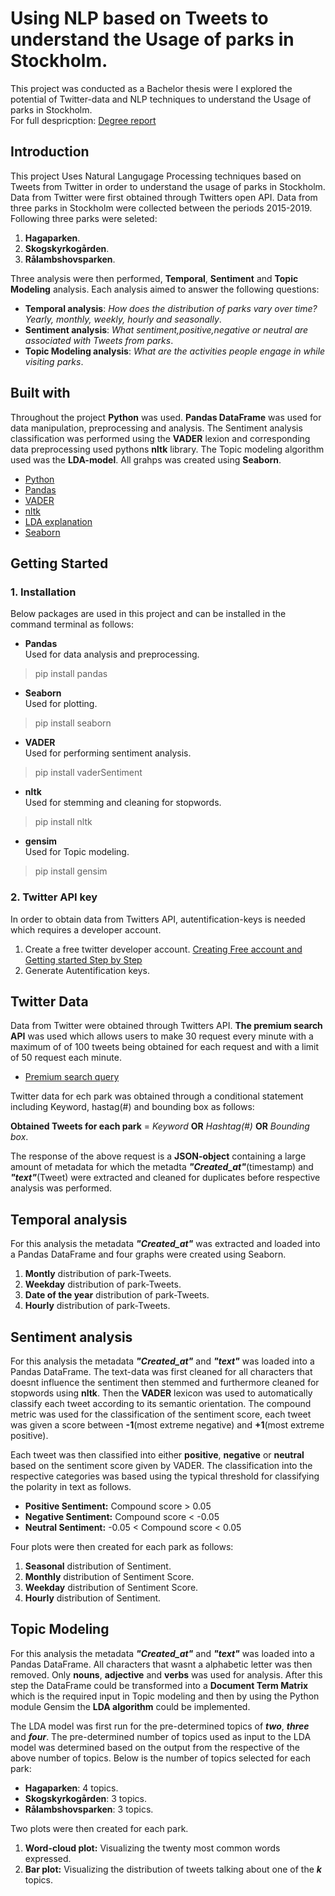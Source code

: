 # Using NLP based on Tweets to understand the Usage of parks in Stockholm.
This project was conducted as a Bachelor thesis were I explored the potential of Twitter-data and NLP techniques to understand the Usage of parks in Stockholm.
<br/>
For full despricption: [Degree report](http://www.diva-portal.se/smash/get/diva2:1453846/FULLTEXT01.pdf)
## Introduction
This project Uses Natural Langugage Processing techniques based on Tweets from Twitter in order to understand the usage of parks in Stockholm. Data from Twitter were first obtained through Twitters open API. Data from three parks in Stockholm were collected between the periods 2015-2019. Following three parks were seleted:
1. **Hagaparken**.
2. **Skogskyrkogården**.
3. **Rålambshovsparken**.<br/>

Three analysis were then performed, **Temporal**, **Sentiment** and **Topic Modeling** analysis. Each analysis aimed to answer the following questions:<br/>

* **Temporal analysis**: *How does the distribution of parks vary over time? Yearly, monthly, weekly, hourly and seasonally*.
* **Sentiment analysis**: *What sentiment,positive,negative or neutral are associated with Tweets from parks*.
* **Topic Modeling analysis**: *What are the activities people engage in while visiting parks*.

## Built with
Throughout the project **Python** was used. **Pandas DataFrame** was used for data manipulation, preprocessing and analysis. The Sentiment analysis classification was performed using the **VADER** lexion and corresponding data preprocessing used pythons **nltk** library. The Topic modeling algorithm used was the **LDA-model**. All grahps was created using **Seaborn**.

* [Python](https://www.python.org/)
* [Pandas](https://pandas.pydata.org/)
* [VADER](https://github.com/cjhutto/vaderSentiment)
* [nltk](https://www.nltk.org/)
* [LDA explanation](https://www.analyticsvidhya.com/blog/2016/08/beginners-guide-to-topic-modeling-in-python/)
* [Seaborn](https://seaborn.pydata.org/)

## Getting Started
### 1. Installation
Below packages are used in this project and can be installed in the command terminal as follows:
* **Pandas** <br/>
Used for data analysis and preprocessing.
> pip install pandas 

* **Seaborn** <br/>
Used for plotting.
> pip install seaborn

* **VADER** <br/>
Used for performing sentiment analysis.
> pip install vaderSentiment

* **nltk** <br/>
Used for stemming and cleaning for stopwords.
> pip install nltk

* **gensim** <br/>
Used for Topic modeling.
> pip install gensim <br/>

### 2. Twitter API key
In order to obtain data from Twitters API, autentification-keys is needed which requires a developer account. 
1. Create a free twitter developer account. [Creating Free account and Getting started Step by Step](https://developer.twitter.com/en/docs/twitter-api/getting-started/guide)
2. Generate Autentification keys.

## Twitter Data
Data from Twitter were obtained through Twitters API. **The premium search API** was used which allows users to make 30 request every minute with a maximum of of 100 tweets being obtained for each request and with a limit of 50 request each minute. 
* [Premium search query](https://developer.twitter.com/en/docs/twitter-api/v1/tweets/search/api-reference/premium-search)

Twitter data for ech park was obtained through a conditional statement including Keyword, hastag(#) and bounding box as follows:
<br/>

**Obtained Tweets for each park** = *Keyword* **OR** *Hashtag(#)* **OR** *Bounding box*.
<br/>

The response of the above request is a **JSON-object** containing a large amount of metadata for which the metadta ***"Created_at"***(timestamp) and ***"text"***(Tweet) were extracted and cleaned for duplicates before respective analysis was performed. 

## Temporal analysis
For this analysis the metadata ***"Created_at"*** was extracted and loaded into a Pandas DataFrame and four graphs were created using Seaborn.<br/>
1. **Montly** distribution of park-Tweets.
2. **Weekday** distribution of park-Tweets.
3. **Date of the year** distribution of park-Tweets.
4. **Hourly** distribution of park-Tweets.

## Sentiment analysis
For this analysis the metadata ***"Created_at"*** and ***"text"*** was loaded into a Pandas DataFrame. The text-data was first cleaned for all characters that doesnt influence the sentiment then stemmed and furthermore cleaned for stopwords using **nltk**. Then the **VADER** lexicon was  used to automatically classify each tweet according to its semantic orientation. The compound metric was used for the classification of the sentiment score, each tweet was given a score between **-1**(most extreme negative) and **+1**(most extreme positive).<br/>

Each tweet was then classified into either **positive**, **negative** or **neutral** based on the sentiment score given by VADER. The classification into the respective categories was based using the typical threshold for classifying the polarity in text as follows. 
* **Positive Sentiment:** Compound score > 0.05
* **Negative Sentiment:** Compound score < -0.05
* **Neutral Sentiment:** -0.05 < Compound score < 0.05

Four plots were then created for each park as follows:


1. **Seasonal** distribution of Sentiment.
2. **Monthly** distribution of Sentiment Score.
3. **Weekday** distribution of Sentiment Score.
4. **Hourly** distribution of Sentiment. 


## Topic Modeling
For this analysis the metadata ***"Created_at"*** and ***"text"*** was loaded into a Pandas DataFrame. All characters that wasnt a alphabetic letter was then removed. Only **nouns**, **adjective** and **verbs** was used for analysis. After this step the DataFrame could be transformed into a **Document Term Matrix** which is the required input in Topic modeling and then by using the Python module Gensim the **LDA algorithm** could be implemented. 

The LDA model was first run for the pre-determined topics of ***two***, ***three*** and ***four***. The pre-determined number of topics used as input to the LDA model was determined based on the output from the respective of the above number of topics. Below is the number of topics selected for each park:

* **Hagaparken**: 4 topics.
* **Skogskyrkogården**: 3 topics.
* **Rålambshovsparken**: 3 topics.

Two plots were then created for each park. 

1. **Word-cloud plot:** Visualizing the twenty most common words expressed.
2. **Bar plot:** Visualizing the distribution of tweets talking about one of the ***k*** topics.








